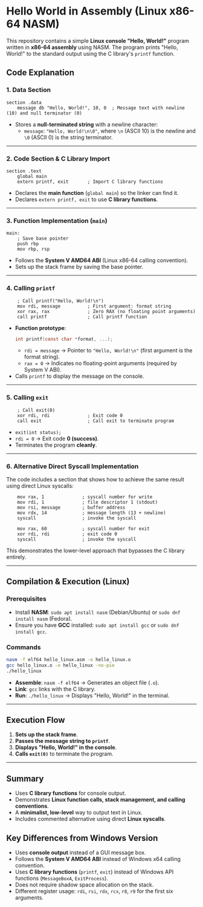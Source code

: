 # Hello World in Assembly (Linux x86-64 NASM)

This repository contains a simple **Linux console "Hello, World!"** program written in **x86-64 assembly** using NASM. The program prints "Hello, World!" to the standard output using the C library's `printf` function.

## **Code Explanation**

### **1. Data Section**
```assembly
section .data
    message db "Hello, World!", 10, 0  ; Message text with newline (10) and null terminator (0)
```
- Stores a **null-terminated string** with a newline character:
  - `message`: `"Hello, World!\n\0"`, where `\n` (ASCII 10) is the newline and `\0` (ASCII 0) is the string terminator.

---

### **2. Code Section & C Library Import**
```assembly
section .text
    global main
    extern printf, exit       ; Import C library functions
```
- Declares the **main function** (`global main`) so the linker can find it.
- Declares `extern printf, exit` to use **C library functions**.

---

### **3. Function Implementation (`main`)**
```assembly
main:
    ; Save base pointer
    push rbp
    mov rbp, rsp
```
- Follows the **System V AMD64 ABI** (Linux x86-64 calling convention).
- Sets up the stack frame by saving the base pointer.

---

### **4. Calling `printf`**
```assembly
    ; Call printf("Hello, World!\n")
    mov rdi, message          ; First argument: format string
    xor rax, rax              ; Zero RAX (no floating point arguments)
    call printf               ; Call printf function
```
- **Function prototype**:  
  ```c
  int printf(const char *format, ...);
  ```
  - `rdi = message` → Pointer to `"Hello, World!\n"` (first argument is the format string).
  - `rax = 0` → Indicates no floating-point arguments (required by System V ABI).
- Calls `printf` to display the message on the console.

---

### **5. Calling `exit`**
```assembly
    ; Call exit(0)
    xor rdi, rdi              ; Exit code 0
    call exit                 ; Call exit to terminate program
```
- `exit(int status);`
- `rdi = 0` → Exit code **0 (success)**.
- Terminates the program **cleanly**.

---

### **6. Alternative Direct Syscall Implementation**
The code includes a section that shows how to achieve the same result using direct Linux syscalls:

```assembly
    mov rax, 1              ; syscall number for write
    mov rdi, 1              ; file descriptor 1 (stdout)
    mov rsi, message        ; buffer address
    mov rdx, 14             ; message length (13 + newline)
    syscall                 ; invoke the syscall
     
    mov rax, 60             ; syscall number for exit
    xor rdi, rdi            ; exit code 0
    syscall                 ; invoke the syscall
```

This demonstrates the lower-level approach that bypasses the C library entirely.

---

## **Compilation & Execution (Linux)**
### **Prerequisites**
- Install **NASM**: `sudo apt install nasm` (Debian/Ubuntu) or `sudo dnf install nasm` (Fedora).
- Ensure you have **GCC** installed: `sudo apt install gcc` or `sudo dnf install gcc`.

### **Commands**
```bash
nasm -f elf64 hello_linux.asm -o hello_linux.o
gcc hello_linux.o -o hello_linux -no-pie
./hello_linux
```
- **Assemble**: `nasm -f elf64` → Generates an object file (`.o`).
- **Link**: `gcc` links with the C library.
- **Run**: `./hello_linux` → Displays "Hello, World!" in the terminal.

---

## **Execution Flow**
1. **Sets up the stack frame**.
2. **Passes the message string to `printf`**.
3. **Displays "Hello, World!" in the console**.
4. **Calls `exit(0)`** to terminate the program.

---

## **Summary**
- Uses **C library functions** for console output.
- Demonstrates **Linux function calls, stack management, and calling conventions**.
- A **minimalist, low-level** way to output text in Linux.
- Includes commented alternative using direct **Linux syscalls**.

## **Key Differences from Windows Version**
- Uses **console output** instead of a GUI message box.
- Follows the **System V AMD64 ABI** instead of Windows x64 calling convention.
- Uses **C library functions** (`printf`, `exit`) instead of Windows API functions (`MessageBoxA`, `ExitProcess`).
- Does not require shadow space allocation on the stack.
- Different register usage: `rdi`, `rsi`, `rdx`, `rcx`, `r8`, `r9` for the first six arguments.
